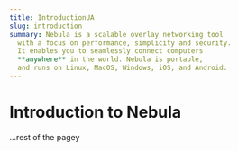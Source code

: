 ```yaml
---
title: IntroductionUA
slug: introduction
summary: Nebula is a scalable overlay networking tool
  with a focus on performance, simplicity and security.
  It enables you to seamlessly connect computers
  **anywhere** in the world. Nebula is portable,
  and runs on Linux, MacOS, Windows, iOS, and Android.
---
```


# Introduction to Nebula

...rest of the pagey
